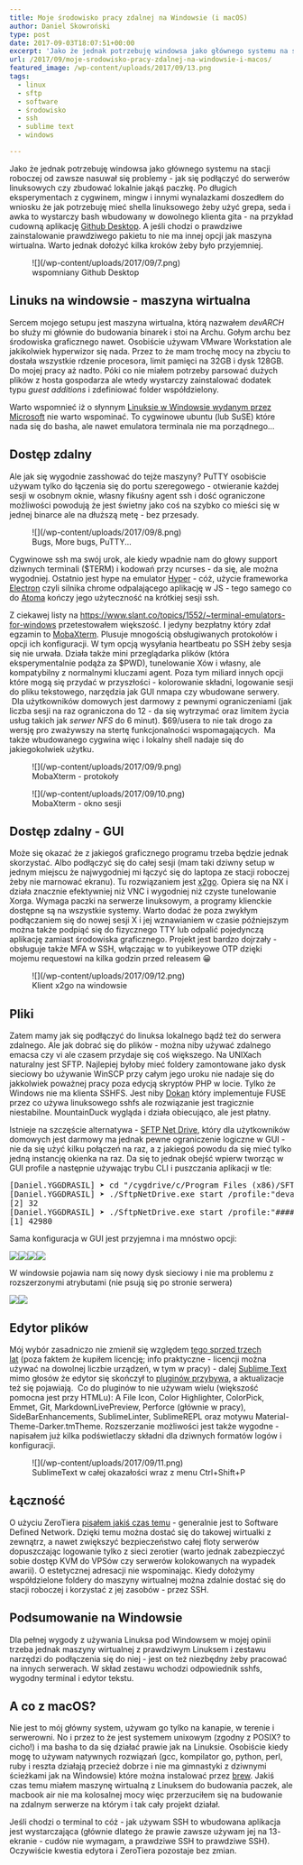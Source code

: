 ```yaml
---
title: Moje środowisko pracy zdalnej na Windowsie (i macOS)
author: Daniel Skowroński
type: post
date: 2017-09-03T18:07:51+00:00
excerpt: 'Jako że jednak potrzebuję windowsa jako głównego systemu na stacji roboczej od zawsze nasuwał się problemy - jak się podłączyć do serwerów linuksowych czy zbudować lokalnie jakąś paczkę. Po długich eksperymentach z cygwinem, mingw i innymi wynalazkami doszedłem do wniosku że jak potrzebuję mieć shella linuksowego żeby użyć grepa, seda i awka to wystarczy bash wbudowany w dowolnego klienta gita - na przykład cudowną aplikację Github Desktop. A jeśli chodzi o prawdziwe zainstalowanie prawdziwego pakietu to nie ma innej opcji jak maszyna wirtualna. Warto jednak dołożyć kilka kroków żeby było przyjemniej. Warto wspomnieć iż o słynnym Linuksie w Windowsie wydanym przez Microsoft nie warto wspominać. To cygwinowe ubuntu (lub SuSE) które nada się do basha, ale nawet emulatora terminala nie ma porządnego...'
url: /2017/09/moje-srodowisko-pracy-zdalnej-na-windowsie-i-macos/
featured_image: /wp-content/uploads/2017/09/13.png
tags:
  - linux
  - sftp
  - software
  - środowisko
  - ssh
  - sublime text
  - windows

---
```

Jako że jednak potrzebuję windowsa jako głównego systemu na stacji roboczej od zawsze nasuwał się problemy - jak się podłączyć do serwerów linuksowych czy zbudować lokalnie jakąś paczkę. Po długich eksperymentach z cygwinem, mingw i innymi wynalazkami doszedłem do wniosku że jak potrzebuję mieć shella linuksowego żeby użyć grepa, seda i awka to wystarczy bash wbudowany w dowolnego klienta gita - na przykład cudowną aplikację [Github Desktop][1]. A jeśli chodzi o prawdziwe zainstalowanie prawdziwego pakietu to nie ma innej opcji jak maszyna wirtualna. Warto jednak dołożyć kilka kroków żeby było przyjemniej.

<figure id="attachment_1077" aria-describedby="caption-attachment-1077" style="width: 665px" class="wp-caption alignnone">![](/wp-content/uploads/2017/09/7.png)<figcaption id="caption-attachment-1077" class="wp-caption-text">wspomniany Github Desktop</figcaption></figure>

## **Linuks na windowsie - maszyna wirtualna**

Sercem mojego setupu jest maszyna wirtualna, którą nazwałem _devARCH_ bo służy mi głównie do budowania binarek i stoi na Archu. Gołym archu bez środowiska graficznego nawet. Osobiście używam VMware Workstation ale jakikolwiek hyperwizor się nada. Przez to że mam trochę mocy na zbyciu to dostała wszystkie rdzenie procesora, limit pamięci na 32GB i dysk 128GB. Do mojej pracy aż nadto. Póki co nie miałem potrzeby parsować dużych plików z hosta gospodarza ale wtedy wystarczy zainstalować dodatek typu _guest additions_ i zdefiniować folder współdzielony.

Warto wspomnieć iż o słynnym [Linuksie w Windowsie wydanym przez Microsoft][3] nie warto wspominać. To cygwinowe ubuntu (lub SuSE) które nada się do basha, ale nawet emulatora terminala nie ma porządnego...

## Dostęp zdalny

Ale jak się wygodnie zasshować do tejże maszyny? PuTTY osobiście używam tylko do łączenia się do portu szeregowego - otwieranie każdej sesji w osobnym oknie, własny fikuśny agent ssh i dość ograniczone możliwości powodują że jest świetny jako coś na szybko co mieści się w jednej binarce ale na dłuższą metę - bez przesady.

<figure id="attachment_1069" aria-describedby="caption-attachment-1069" style="width: 450px" class="wp-caption alignnone">![](/wp-content/uploads/2017/09/8.png)<figcaption id="caption-attachment-1069" class="wp-caption-text">Bugs, More bugs, PuTTY...</figcaption></figure>

Cygwinowe ssh ma swój urok, ale kiedy wpadnie nam do głowy support dziwnych terminali ($TERM) i kodowań przy ncurses - da się, ale można wygodniej. Ostatnio jest hype na emulator [Hyper][5] - cóż, użycie frameworka [Electron][6] czyli silnika chrome odpalającego aplikację w JS - tego samego co do [Atoma][7] kończy jego użyteczność na krótkiej sesji ssh.

Z ciekawej listy na <https://www.slant.co/topics/1552/~terminal-emulators-for-windows> przetestowałem większość. I jedyny bezpłatny który zdał egzamin to [MobaXterm][8]. Plusuje mnogością obsługiwanych protokołów i opcji ich konfiguracji. W tym opcją wysyłania heartbeatu po SSH żeby sesja się nie urwała. Działa także mini przeglądarka plików (która eksperymentalnie podąża za $PWD), tunelowanie Xów i własny, ale kompatybilny z normalnymi kluczami agent. Poza tym miliard innych opcji które mogą się przydać w przyszłości - kolorowanie składni, logowanie sesji do pliku tekstowego, narzędzia jak GUI nmapa czy wbudowane serwery.  Dla użytkowników domowych jest darmowy z pewnymi ograniczeniami (jak liczba sesji na raz ograniczona do 12 - da się wytrzymać oraz limitem życia usług takich jak _serwer NFS_ do 6 minut). $69/usera to nie tak drogo za wersję pro zważywszy na stertę funkcjonalności wspomagających.  Ma także wbudowanego cygwina więc i lokalny shell nadaje się do jakiegokolwiek użytku.

<figure id="attachment_1070" aria-describedby="caption-attachment-1070" style="width: 730px" class="wp-caption alignnone">![](/wp-content/uploads/2017/09/9.png)<figcaption id="caption-attachment-1070" class="wp-caption-text">MobaXterm - protokoły</figcaption></figure>

<figure id="attachment_1071" aria-describedby="caption-attachment-1071" style="width: 665px" class="wp-caption alignnone">![](/wp-content/uploads/2017/09/10.png)<figcaption id="caption-attachment-1071" class="wp-caption-text">MobaXterm - okno sesji</figcaption></figure>

## Dostęp zdalny - GUI

Może się okazać że z jakiegoś graficznego programu trzeba będzie jednak skorzystać. Albo podłączyć się do całej sesji (mam taki dziwny setup w jednym miejscu że najwygodniej mi łączyć się do laptopa ze stacji roboczej żeby nie marnować ekranu). Tu rozwiązaniem jest [x2go][11]. Opiera się na NX i działa znacznie efektywniej niż VNC i wygodniej niż czyste tunelowanie Xorga. Wymaga paczki na serwerze linuksowym, a programy klienckie dostępne są na wszystkie systemy. Warto dodać że poza zwykłym podłączaniem się do nowej sesji X i jej wznawianiem w czasie późniejszym można także podpiąć się do fizycznego TTY lub odpalić pojedynczą aplikację zamiast środowiska graficznego. Projekt jest bardzo dojrzały - obsługuje także MFA w SSH, włączając w to yubikeyowe OTP dzięki mojemu requestowi na kilka godzin przed releasem 😀

<figure id="attachment_1083" aria-describedby="caption-attachment-1083" style="width: 610px" class="wp-caption alignnone">![](/wp-content/uploads/2017/09/12.png)<figcaption id="caption-attachment-1083" class="wp-caption-text">Klient x2go na windowsie</figcaption></figure>

## Pliki

Zatem mamy jak się podłączyć do linuksa lokalnego bądź też do serwera zdalnego. Ale jak dobrać się do plików - można niby używać zdalnego emacsa czy vi ale czasem przydaje się coś większego. Na UNIXach naturalny jest SFTP. Najlepiej byłoby mieć foldery zamontowane jako dysk sieciowy bo używanie WinSCP przy całym jego uroku nie nadaje się do jakkolwiek poważnej pracy poza edycją skryptów PHP w locie. Tylko że Windows nie ma klienta SSHFS. Jest niby [Dokan][13] który implementuje FUSE przez co używa linuksowego sshfs ale rozwiązanie jest tragicznie niestabilne. MountainDuck wygląda i działa obiecująco, ale jest płatny.

Istnieje na szczęście alternatywa - [SFTP Net Drive][14], który dla użytkowników domowych jest darmowy ma jednak pewne ograniczenie logiczne w GUI - nie da się użyć kilku połączeń na raz, a z jakiegoś powodu da się mieć tylko jedną instancję okienka na raz. Da się to jednak obejść wpierw tworząc w GUI profile a następnie używając trybu CLI i puszczania aplikacji w tle:

<pre class="lang:default EnlighterJSRAW ">[Daniel.YGGDRASIL] ➤ cd "/cygdrive/c/Program Files (x86)/SFTP Net Drive 2017"
[Daniel.YGGDRASIL] ➤ ./SftpNetDrive.exe start /profile:"devarch-proj" &
[2] 32
[Daniel.YGGDRASIL] ➤ ./SftpNetDrive.exe start /profile:"####-home" &
[1] 42980</pre>

Sama konfiguracja w GUI jest przyjemna i ma mnóstwo opcji:

![](/wp-content/uploads/2017/09/3.png)![](/wp-content/uploads/2017/09/4.png)![](/wp-content/uploads/2017/09/5.png)![](/wp-content/uploads/2017/09/6.png)

W windowsie pojawia nam się nowy dysk sieciowy i nie ma problemu z rozszerzonymi atrybutami (nie psują się po stronie serwera)

![](/wp-content/uploads/2017/09/2.png)![](/wp-content/uploads/2017/09/1.png)

## Edytor plików

Mój wybór zasadniczo nie zmienił się względem [tego sprzed trzech lat][21] (poza faktem że kupiłem licencję; info praktyczne - licencji można używać na dowolnej liczbie urządzeń, w tym w pracy) - dalej [Sublime Text][22] mimo głosów że edytor się skończył to [pluginów przybywa][23], a aktualizacje też się pojawiają.  Co do pluginów to nie używam wielu (większość pomocna jest przy HTMLu): A File Icon, Color Highlighter, ColorPick, Emmet, Git, MarkdownLivePreview, Perforce (głównie w pracy), SideBarEnhancements, SublimeLinter, SublimeREPL oraz motywu Material-Theme-Darker.tmTheme. Rozszerzanie możliwości jest także wygodne - napisałem już kilka podświetlaczy składni dla dziwnych formatów logów i konfiguracji.

<figure id="attachment_1081" aria-describedby="caption-attachment-1081" style="width: 665px" class="wp-caption alignnone">![](/wp-content/uploads/2017/09/11.png)<figcaption id="caption-attachment-1081" class="wp-caption-text">SublimeText w całej okazałości wraz z menu Ctrl+Shift+P</figcaption></figure>

## Łączność

O użyciu ZeroTiera [pisałem jakiś czas temu][25] - generalnie jest to Software Defined Network. Dzięki temu można dostać się do takowej wirtualki z zewnątrz, a nawet zwiększyć bezpieczeństwo całej floty serwerów dopuszczając logowanie tylko z sieci zerotier (warto jednak zabezpieczyć sobie dostęp KVM do VPSów czy serwerów kolokowanych na wypadek awarii). O estetycznej adresacji nie wspominając. Kiedy dołożymy współdzielone foldery do maszyny wirtualnej można zdalnie dostać się do stacji roboczej i korzystać z jej zasobów - przez SSH.

## Podsumowanie na Windowsie

Dla pełnej wygody z używania Linuksa pod Windowsem w mojej opinii trzeba jednak maszyny wirtualnej z prawdziwym Linuksem i zestawu narzędzi do podłączenia się do niej - jest on też niezbędny żeby pracować na innych serwerach. W skład zestawu wchodzi odpowiednik sshfs, wygodny terminal i edytor tekstu.

## A co z macOS?

Nie jest to mój główny system, używam go tylko na kanapie, w terenie i serwerowni. No i przez to że jest systemem unixowym (zgodny z POSIX? to cicho!) i ma basha to da się działać prawie jak na Linuksie. Osobiście kiedy mogę to używam natywnych rozwiązań (gcc, kompilator go, python, perl, ruby i reszta działają przecież dobrze i nie ma gimnastyki z dziwnymi ścieżkami jak na Windowsie) które można instalować przez [brew][26]. Jakiś czas temu miałem maszynę wirtualną z Linuksem do budowania paczek, ale macbook air nie ma kolosalnej mocy więc przerzuciłem się na budowanie na zdalnym serwerze na którym i tak cały projekt działał.

Jeśli chodzi o terminal to cóż - jak używam SSH to wbudowana aplikacja jest wystarczająca (głównie dlatego że prawie zawsze używam jej na 13- ekranie - cudów nie wymagam, a prawdziwe SSH to prawdziwe SSH). Oczywiście kwestia edytora i ZeroTiera pozostaje bez zmian.

 [1]: https://desktop.github.com/
 [2]: /wp-content/uploads/2017/09/7.png
 [3]: https://msdn.microsoft.com/en-us/commandline/wsl/about
 [4]: /wp-content/uploads/2017/09/8.png
 [5]: https://hyper.is/
 [6]: https://electron.atom.io/
 [7]: https://atom.io/
 [8]: http://mobaxterm.mobatek.net/
 [9]: /wp-content/uploads/2017/09/9.png
 [10]: /wp-content/uploads/2017/09/10.png
 [11]: https://wiki.x2go.org/doku.php
 [12]: /wp-content/uploads/2017/09/12.png
 [13]: https://github.com/dokan-dev/dokan-sshfs
 [14]: http://www.sftpnetdrive.com/
 [15]: /wp-content/uploads/2017/09/3.png
 [16]: /wp-content/uploads/2017/09/4.png
 [17]: /wp-content/uploads/2017/09/5.png
 [18]: /wp-content/uploads/2017/09/6.png
 [19]: /wp-content/uploads/2017/09/2.png
 [20]: /wp-content/uploads/2017/09/1.png
 [21]: https://blog.dsinf.net/2014/01/edytor-uniwersalny/
 [22]: https://www.sublimetext.com/3
 [23]: https://packagecontrol.io/
 [24]: /wp-content/uploads/2017/09/11.png
 [25]: https://blog.dsinf.net/2017/02/zerotier-czyli-software-defined-network-czyli-alternatywa-dla-klasycznego-vpna/
 [26]: https://brew.sh/index_pl.html